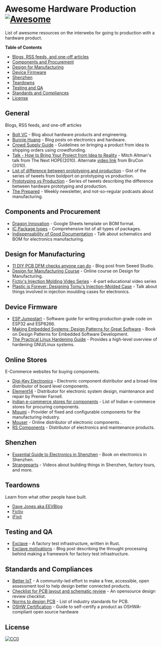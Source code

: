 # Awesome Hardware Production [![Awesome](https://awesome.re/badge.svg)](https://awesome.re)

List of awesome resources on the interwebs for going to production with a hardware product.

<!-- START doctoc generated TOC please keep comment here to allow auto update -->
<!-- DON'T EDIT THIS SECTION, INSTEAD RE-RUN doctoc TO UPDATE -->
**Table of Contents**  

- [Blogs, RSS feeds, and one-off articles](#blogs-rss-feeds-and-one-off-articles)
- [Components and Procurement](#components-and-procurement)
- [Design for Manufacturing](#design-for-manufacturing)
- [Device Firmware](#device-firmware)
- [Shenzhen](#shenzhen)
- [Teardowns](#teardowns)
- [Testing and QA](#testing-and-qa)
- [Standards and Compliances](#standards-and-compliances)
- [License](#license)

<!-- END doctoc generated TOC please keep comment here to allow auto update -->

## General

Blogs, RSS feeds, and one-off articles

- [Bolt VC](https://blog.bolt.io) - Blog about hardware products and engineering.
- [Bunnie Huang](https://www.bunniestudios.com) - Blog posts on electronics and hardware.
- [Crowd Supply Guide](https://www.crowdsupply.com/guide) - Guidelines on bringing a product from idea to shipping orders using crowdfunding.
- [Talk - How to Bring Your Project from Idea to Reality](https://www.youtube.com/watch?v=bh4mrjsIwoo) - Mitch Altman's talk from The Next HOPE(2010). Alternate [video link](https://www.youtube.com/watch?v=Ynhm-4XMusE) from BruCon (2010).
- [List of difference between prototyping and production](https://gist.github.com/anujdeshpande/8e8d533d6bc16ab40667c85aff171768) - Gist of the series of tweets from boldport on prototyping vs production.
- [Prototyping vs Production](https://twitter.com/boldport/status/727162444724985857) - Series of tweets describing the difference between hardware prototyping and production.
- [The Prepared](https://theprepared.org/features) - Weekly newsletter, and not-so-regular podcasts about manufacturing.

## Components and Procurement

- [Dragon Innovation](https://www.dragoninnovation.com/dragon-standard-bom) - Google Sheets template on BOM format.
- [IC Package types](https://eesemi.com/ic-package-types.htm) -  Comprehensive list of all types of packages.
- [Indispensability of Good Documentation](https://www.youtube.com/watch?v=aV_a5KIogCc) - Talk about schematics and BOM for electronics manufacturing.

## Design for Manufacturing

- [11 DIY PCB DFM checks anyone can do](https://www.seeedstudio.com/blog/2019/04/05/11-do-it-yourself-pcb-design-for-manufacture-checks-anyone-can-do/) - Blog post from Seeed Studio.
- [Design for Manufacturing Course](https://www.youtube.com/playlist?list=PLNTXUUIxHyNwrlAh2ZkaMTSBrgk86wC-a) -
Online course on Design for Manufacturing.
- [Fictiv's Injection Molding Video Series](https://www.youtube.com/playlist?list=PL6ocPzovL66GD4CJSIgXVFioP4xqDQj1J) - 4-part educational video series
- [Plastic is Forever: Designing Tomu's Injection-Molded Case](https://www.youtube.com/watch?v=Br5Ieo8USIw) - Talk about things involved in injection moulding cases for electronics.

## Device Firmware

- [ESP Jumpstart](https://docs.espressif.com/projects/esp-jumpstart/en/latest/introduction.html) - Software guide for writing production grade code on ESP32 and ESP8266.
- [Making Embedded Systems: Design Patterns for Great Software](https://www.amazon.com/Making-Embedded-Systems-Patterns-Software-ebook/dp/B005ZTO0LG) - Book on Design Patterns for Embedded Software Development.
- [The Practical Linux Hardening Guide](https://github.com/trimstray/the-practical-linux-hardening-guide) - Provides a high-level overview of hardening GNU/Linux systems.

## Online Stores

E-Commerce websites for buying components.

- [Digi-Key Electronics](https://www.digikey.com/) - Electronic component distributor and a broad-line distributor of board level components.
- [Element14](https://element14.com) - Distributor for electronic system design, maintenance and repair by Premier Farnell.
- [Indian e-commerce stores for components](https://gist.github.com/anujdeshpande/5e9475a0c4cefebe1c5288576171a6ca) - List of Indian e-commerce stores for procuring components.
- [Misumi](https://www.misumi-ec.com) - Provider of fixed and configurable components for the manufacturing industry.
- [Mouser](https://www.mouser.com/) - Online distributor of electronic components .
- [RS Components](http://www.rs-online.com/) - Distributor of electronics and maintenance products.

## Shenzhen

- [Essential Guide to Electronics in Shenzhen](https://www.crowdsupply.com/sutajio-kosagi/the-essential-guide-to-electronics-in-shenzhen) - Book on electronics in Shenzhen.
- [Strangeparts](https://strangeparts.com) - Videos about building things in Shenzhen, factory tours, and more.

## Teardowns

Learn from what other people have built.

- [Dave Jones aka EEVBlog](https://www.eevblog.com/teardowns/)
- [Fictiv](https://www.fictiv.com/blog/topics/teardowns)
- [iFixit](https://www.ifixit.com/Teardown)

## Testing and QA

- [Exclave](https://github.com/exclave/exclave) - A factory test infrastructure, written in Rust.
- [Exclave motivations](https://www.bunniestudios.com/blog/?p=5450) - Blog post describing the throught processing behind making a framework for factory test infrastructure.

## Standards and Compliances

- [Better IoT](http://betteriot.org) - A community-led effort to make a free, accessible, open assessment tool to help  design better connected products.
- [Checklist for PCB layout and schematic review](https://github.com/azonenberg/pcb-checklist) - An opensource design review checklist.
- [Norms to design PCB](https://www.aldelta.com.co/blog-diseno-con-normas-y-certificaciones/normas-pcb-y-electronica/) - List of industry standards for PCB.
- [OSHW Certification](https://certification.oshwa.org/process.html) - Guide to self-certify a product as OSHWA-compliant open source hardware

## License

[![CC0](http://mirrors.creativecommons.org/presskit/buttons/88x31/svg/cc-zero.svg)](https://creativecommons.org/publicdomain/zero/1.0/)
